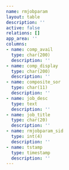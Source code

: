 ```yaml
---
name: rmjobparam
layout: table
description: ''
active: false
relations: []
app_area: ''
columns:
- name: comp_avail
  type: char(200)
  description: ''
- name: comp_display
  type: char(200)
  description: ''
- name: composite_sor
  type: char(11)
  description: ''
- name: job_desc
  type: text
  description: ''
- name: job_title
  type: char(20)
  description: ''
- name: rmjobparam_sid
  type: int(4)
  description: ''
- name: tstamp
  type: timestamp
  description: ''
---
```


